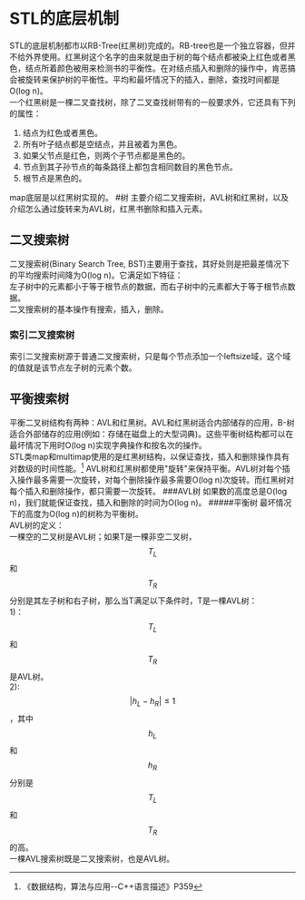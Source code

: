 # STL的底层机制

STL的底层机制都市以RB-Tree\(红黑树\)完成的。RB-tree也是一个独立容器，但并不给外界使用。红黑树这个名字的由来就是由于树的每个结点都被染上红色或者黑色，结点所着颜色被用来检测书的平衡性。在对结点插入和删除的操作中，肯恶搞会被旋转来保护树的平衡性。平均和最坏情况下的插入，删除，查找时间都是O\(log n\)。  
一个红黑树是一棵二叉查找树，除了二叉查找树带有的一般要求外，它还具有下列的属性：  
1. 结点为红色或者黑色。  
2. 所有叶子结点都是空结点，并且被着为黑色。  
3. 如果父节点是红色，则两个子节点都是黑色的。  
4. 节点到其子孙节点的每条路径上都包含相同数目的黑色节点。  
5. 根节点是黑色的。

map底层是以红黑树实现的。
#树
主要介绍二叉搜索树，AVL树和红黑树，以及介绍怎么通过旋转来为AVL树，红黑书删除和插入元素。  
## 二叉搜索树

二叉搜索树\(Binary Search Tree, BST\)主要用于查找，其好处则是把最差情况下的平均搜索时间降为O\(log n\)。它满足如下特征：  
左子树中的元素都小于等于根节点的数据，而右子树中的元素都大于等于根节点数据。  
二叉搜索树的基本操作有搜索，插入，删除。

### 索引二叉搜索树

索引二叉搜索树源于普通二叉搜索树，只是每个节点添加一个leftsize域，这个域的值就是该节点左子树的元素个数。

## 平衡搜索树

平衡二叉树结构有两种：AVL和红黑树。AVL和红黑树适合内部储存的应用，B-树适合外部储存的应用\(例如：存储在磁盘上的大型词典\)。这些平衡树结构都可以在最坏情况下用时O\(log n\)实现字典操作和按名次的操作。   
STL类map和multimap使用的是红黑树结构，以保证查找，插入和删除操作具有对数级的时间性能。[^1]
AVL树和红黑树都使用"旋转"来保持平衡。AVL树对每个插入操作最多需要一次旋转，对每个删除操作最多需要O(log n)次旋转。而红黑树对每个插入和删除操作，都只需要一次旋转。
###AVL树
如果数的高度总是O(log n)，我们就能保证查找，插入和删除的时间为O(log n)。
#####平衡树
最坏情况下的高度为O(log n)的树称为平衡树。  
AVL树的定义：  
一棵空的二叉树是AVL树；如果T是一棵非空二叉树，$$T_L$$和$$T_R$$分别是其左子树和右子树，那么当T满足以下条件时，T是一棵AVL树：  
1)：$$T_L$$和$$T_R$$是AVL树。  
2): $$|h_L-h_R| \le 1$$，其中$$h_L$$和$$h_R$$分别是$$T_L$$和$$T_R$$的高。  
一棵AVL搜索树既是二叉搜索树，也是AVL树。   

[^1]: 《数据结构，算法与应用--C++语言描述》P359

